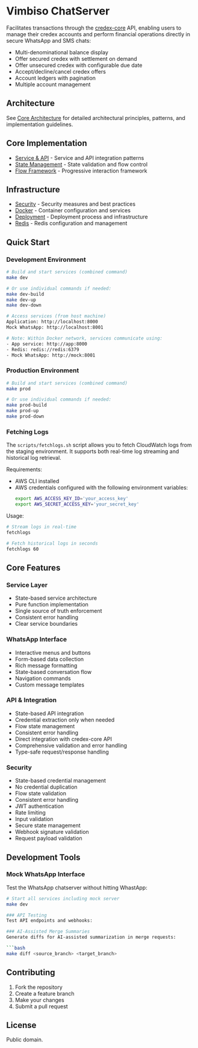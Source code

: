 # Vimbiso ChatServer

Facilitates transactions through the [credex-core](https://github.com/Great-Sun-Group/credex-core) API, enabling users to manage their credex accounts and perform financial operations directly in secure WhatsApp and SMS chats:
- Multi-denominational balance display
- Offer secured credex with settlement on demand
- Offer unsecured credex with configurable due date
- Accept/decline/cancel credex offers
- Account ledgers with pagination
- Multiple account management

## Architecture

See [Core Architecture](docs/architecture.md) for detailed architectural principles, patterns, and implementation guidelines.

## Core Implementation
- [Service & API](docs/service-architecture.md) - Service and API integration patterns
- [State Management](docs/state-management.md) - State validation and flow control
- [Flow Framework](docs/flow-framework.md) - Progressive interaction framework

## Infrastructure
- [Security](docs/infrastructure/security.md) - Security measures and best practices
- [Docker](docs/infrastructure/docker.md) - Container configuration and services
- [Deployment](docs/infrastructure/deployment.md) - Deployment process and infrastructure
- [Redis](docs/infrastructure/redis-memory-management.md) - Redis configuration and management

## Quick Start

### Development Environment
```bash
# Build and start services (combined command)
make dev

# Or use individual commands if needed:
make dev-build
make dev-up
make dev-down

# Access services (from host machine)
Application: http://localhost:8000
Mock WhatsApp: http://localhost:8001

# Note: Within Docker network, services communicate using:
- App service: http://app:8000
- Redis: redis://redis:6379
- Mock WhatsApp: http://mock:8001
```

### Production Environment
```bash
# Build and start services (combined command)
make prod

# Or use individual commands if needed:
make prod-build
make prod-up
make prod-down
```

### Fetching Logs
The `scripts/fetchlogs.sh` script allows you to fetch CloudWatch logs from the staging environment. It supports both real-time log streaming and historical log retrieval.

Requirements:
- AWS CLI installed
- AWS credentials configured with the following environment variables:
  ```bash
  export AWS_ACCESS_KEY_ID='your_access_key'
  export AWS_SECRET_ACCESS_KEY='your_secret_key'
  ```

Usage:
```bash
# Stream logs in real-time
fetchlogs

# Fetch historical logs in seconds
fetchlogs 60
```

## Core Features

### Service Layer
- State-based service architecture
- Pure function implementation
- Single source of truth enforcement
- Consistent error handling
- Clear service boundaries

### WhatsApp Interface
- Interactive menus and buttons
- Form-based data collection
- Rich message formatting
- State-based conversation flow
- Navigation commands
- Custom message templates

### API & Integration
- State-based API integration
- Credential extraction only when needed
- Flow state management
- Consistent error handling
- Direct integration with credex-core API
- Comprehensive validation and error handling
- Type-safe request/response handling

### Security
- State-based credential management
- No credential duplication
- Flow state validation
- Consistent error handling
- JWT authentication
- Rate limiting
- Input validation
- Secure state management
- Webhook signature validation
- Request payload validation

## Development Tools

### Mock WhatsApp Interface
Test the WhatsApp chatserver without hitting WhastApp:

```bash
# Start all services including mock server
make dev

### API Testing
Test API endpoints and webhooks:

### AI-Assisted Merge Summaries
Generate diffs for AI-assisted summarization in merge requests:

```bash
make diff <source_branch> <target_branch>
```

## Contributing

1. Fork the repository
2. Create a feature branch
3. Make your changes
4. Submit a pull request

## License

Public domain.
